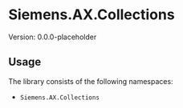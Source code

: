 # Siemens.AX.Collections

Version: 0.0.0-placeholder

## Usage

The library consists of the following namespaces:

- `Siemens.AX.Collections`
